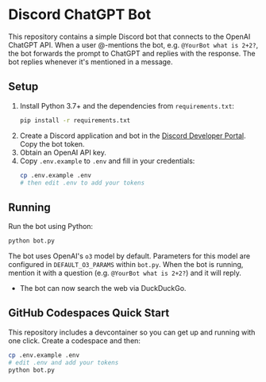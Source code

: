 # Discord ChatGPT Bot

This repository contains a simple Discord bot that connects to the OpenAI ChatGPT API. When a user @-mentions the bot, e.g. `@YourBot what is 2+2?`, the bot forwards the prompt to ChatGPT and replies with the response. The bot replies whenever it's mentioned in a message.

## Setup

1. Install Python 3.7+ and the dependencies from `requirements.txt`:
   ```bash
   pip install -r requirements.txt
   ```
2. Create a Discord application and bot in the [Discord Developer Portal](https://discord.com/developers/applications). Copy the bot token.
3. Obtain an OpenAI API key.
4. Copy `.env.example` to `.env` and fill in your credentials:
   ```bash
   cp .env.example .env
   # then edit .env to add your tokens
   ```

## Running

Run the bot using Python:

```bash
python bot.py
```

The bot uses OpenAI's `o3` model by default. Parameters for this model are
configured in `DEFAULT_O3_PARAMS` within `bot.py`.
When the bot is running, mention it with a question (e.g. `@YourBot what is 2+2?`) and it will reply.
- The bot can now search the web via DuckDuckGo.

## GitHub Codespaces Quick Start

This repository includes a devcontainer so you can get up and running with one click.
Create a codespace and then:

```bash
cp .env.example .env
# edit .env and add your tokens
python bot.py
```
